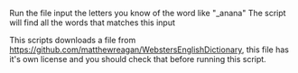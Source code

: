 Run the file
input the letters you know of the word like "_anana"
The script will find all the words that matches this input


This scripts downloads a file from https://github.com/matthewreagan/WebstersEnglishDictionary, this file has it's own license and you should check that before running this script.
